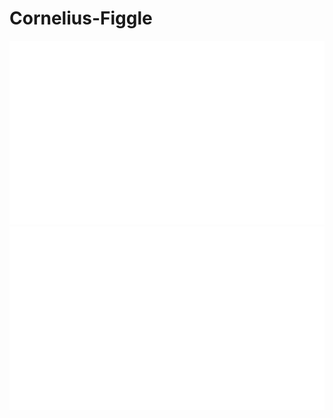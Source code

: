# Cornelius-Figgle

![](https://raw.githubusercontent.com/Cornelius-Figgle/github-stats/master/generated/overview.svg#gh-dark-mode-only)
![](https://raw.githubusercontent.com/Cornelius-Figgle/github-stats/master/generated/languages.svg#gh-dark-mode-only)
